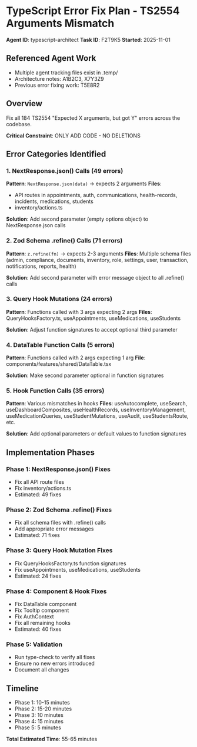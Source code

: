 # TypeScript Error Fix Plan - TS2554 Arguments Mismatch
**Agent ID**: typescript-architect
**Task ID**: F2T9K5
**Started**: 2025-11-01

## Referenced Agent Work
- Multiple agent tracking files exist in .temp/
- Architecture notes: A1B2C3, X7Y3Z9
- Previous error fixing work: T5E8R2

## Overview
Fix all 184 TS2554 "Expected X arguments, but got Y" errors across the codebase.

**Critical Constraint**: ONLY ADD CODE - NO DELETIONS

## Error Categories Identified

### 1. NextResponse.json() Calls (49 errors)
**Pattern**: `NextResponse.json(data)` → expects 2 arguments
**Files**:
- API routes in appointments, auth, communications, health-records, incidents, medications, students
- inventory/actions.ts

**Solution**: Add second parameter (empty options object) to NextResponse.json calls

### 2. Zod Schema .refine() Calls (71 errors)
**Pattern**: `z.refine(fn)` → expects 2-3 arguments
**Files**: Multiple schema files (admin, compliance, documents, inventory, role, settings, user, transaction, notifications, reports, health)

**Solution**: Add second parameter with error message object to all .refine() calls

### 3. Query Hook Mutations (24 errors)
**Pattern**: Functions called with 3 args expecting 2 args
**Files**: QueryHooksFactory.ts, useAppointments, useMedications, useStudents

**Solution**: Adjust function signatures to accept optional third parameter

### 4. DataTable Function Calls (5 errors)
**Pattern**: Functions called with 2 args expecting 1 arg
**File**: components/features/shared/DataTable.tsx

**Solution**: Make second parameter optional in function signatures

### 5. Hook Function Calls (35 errors)
**Pattern**: Various mismatches in hooks
**Files**: useAutocomplete, useSearch, useDashboardComposites, useHealthRecords, useInventoryManagement, useMedicationQueries, useStudentMutations, useAudit, useStudentsRoute, etc.

**Solution**: Add optional parameters or default values to function signatures

## Implementation Phases

### Phase 1: NextResponse.json() Fixes
- Fix all API route files
- Fix inventory/actions.ts
- Estimated: 49 fixes

### Phase 2: Zod Schema .refine() Fixes
- Fix all schema files with .refine() calls
- Add appropriate error messages
- Estimated: 71 fixes

### Phase 3: Query Hook Mutation Fixes
- Fix QueryHooksFactory.ts function signatures
- Fix useAppointments, useMedications, useStudents
- Estimated: 24 fixes

### Phase 4: Component & Hook Fixes
- Fix DataTable component
- Fix Tooltip component
- Fix AuthContext
- Fix all remaining hooks
- Estimated: 40 fixes

### Phase 5: Validation
- Run type-check to verify all fixes
- Ensure no new errors introduced
- Document all changes

## Timeline
- Phase 1: 10-15 minutes
- Phase 2: 15-20 minutes
- Phase 3: 10 minutes
- Phase 4: 15 minutes
- Phase 5: 5 minutes

**Total Estimated Time**: 55-65 minutes
